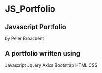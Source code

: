 # JS_Portfolio
Javascript Portfolio
--------------------
by Peter Broadbent


A portfolio written using 
-------------------------
Javascript
Jquery
Axios
Bootstrap
HTML
CSS


